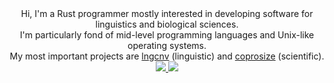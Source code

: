 <div align="center">
Hi, I'm a Rust programmer mostly interested in developing software for linguistics and biological sciences.<br/>
I'm particularly fond of mid-level programming languages and Unix-like operating systems.<br/>
My most important projects are <a href="https://github.com/piotrbajdek/lngcnv">lngcnv</a> (linguistic) and <a href="https://github.com/piotrbajdek/coprosize">coprosize</a> (scientific).<br/>
</div>
<div align="center">
   <a href="https://github.com/anuraghazra/github-readme-stats">
      <img src="https://github-readme-stats-piotrbajdek.vercel.app/api?username=piotrbajdek&hide_border=true&show_icons=true">
   </a>
   <a href="https://github.com/anuraghazra/github-readme-stats">
      <img src="https://github-readme-stats-piotrbajdek.vercel.app/api/top-langs/?username=piotrbajdek&hide_border=true&langs_count=10">
   </a>
</div>
